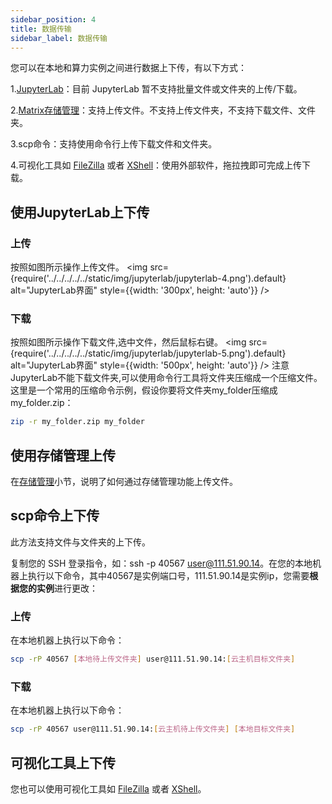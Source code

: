 ```yaml
---
sidebar_position: 4
title: 数据传输
sidebar_label: 数据传输
---
```


您可以在本地和算力实例之间进行数据上下传，有以下方式：

1.[JupyterLab](../ContainerInstance/jupterlab)：目前 JupyterLab 暂不支持批量文件或文件夹的上传/下载。

2.[Matrix存储管理](createstorage)：支持上传文件。不支持上传文件夹，不支持下载文件、文件夹。

3.scp命令：支持使用命令行上传下载文件和文件夹。

4.可视化工具如 [FileZilla](https://wiki.filezilla-project.org/FileZilla_Client_Tutorial_(en)) 或者 [XShell](https://www.xshellcn.com/zhishi/xshell-cswjjc.html)：使用外部软件，拖拉拽即可完成上传下载。

## 使用JupyterLab上下传

### 上传

按照如图所示操作上传文件。
<img src={require('../../../../../static/img/jupyterlab/jupyterlab-4.png').default} alt="JupyterLab界面" style={{width: '300px', height: 'auto'}} />

### 下载

按照如图所示操作下载文件,选中文件，然后鼠标右键。
<img src={require('../../../../../static/img/jupyterlab/jupyterlab-5.png').default} alt="JupyterLab界面" style={{width: '500px', height: 'auto'}} />
注意JupyterLab不能下载文件夹,可以使用命令行工具将文件夹压缩成一个压缩文件。这里是一个常用的压缩命令示例，假设你要将文件夹my_folder压缩成my_folder.zip：
```bash
zip -r my_folder.zip my_folder
```


## 使用存储管理上传
在[存储管理](createstorage)小节，说明了如何通过存储管理功能上传文件。

## scp命令上下传
此方法支持文件与文件夹的上下传。

复制您的 SSH 登录指令，如：ssh -p 40567 user@111.51.90.14。在您的本地机器上执行以下命令，其中40567是实例端口号，111.51.90.14是实例ip，您需要**根据您的实例**进行更改：

### 上传

在本地机器上执行以下命令：

```bash
scp -rP 40567 [本地待上传文件夹] user@111.51.90.14:[云主机目标文件夹]
```

### 下载

在本地机器上执行以下命令：

```bash
scp -rP 40567 user@111.51.90.14:[云主机待上传文件夹] [本地目标文件夹]
```

## 可视化工具上下传
您也可以使用可视化工具如 [FileZilla](https://wiki.filezilla-project.org/FileZilla_Client_Tutorial_(en)) 或者 [XShell](https://www.xshellcn.com/zhishi/xshell-cswjjc.html)。
